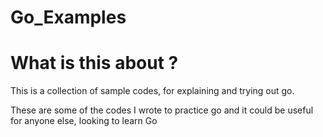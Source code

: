 # Go_Examples

<h1>What is this about ?</h1>

This is a collection of sample codes, for explaining and trying out go.

These are some of the codes I wrote to practice go and it could be useful for anyone else, looking to learn Go
